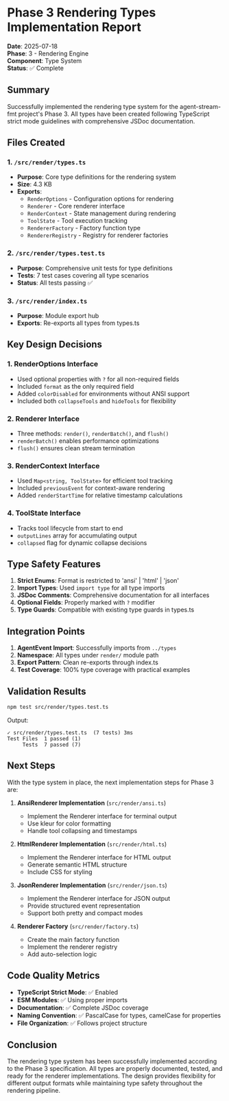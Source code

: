 # Phase 3 Rendering Types Implementation Report

**Date**: 2025-07-18  
**Phase**: 3 - Rendering Engine  
**Component**: Type System  
**Status**: ✅ Complete

## Summary

Successfully implemented the rendering type system for the agent-stream-fmt project's Phase 3. All types have been created following TypeScript strict mode guidelines with comprehensive JSDoc documentation.

## Files Created

### 1. `/src/render/types.ts`
- **Purpose**: Core type definitions for the rendering system
- **Size**: 4.3 KB
- **Exports**:
  - `RenderOptions` - Configuration options for rendering
  - `Renderer` - Core renderer interface
  - `RenderContext` - State management during rendering
  - `ToolState` - Tool execution tracking
  - `RendererFactory` - Factory function type
  - `RendererRegistry` - Registry for renderer factories

### 2. `/src/render/types.test.ts`
- **Purpose**: Comprehensive unit tests for type definitions
- **Tests**: 7 test cases covering all type scenarios
- **Status**: All tests passing ✅

### 3. `/src/render/index.ts`
- **Purpose**: Module export hub
- **Exports**: Re-exports all types from types.ts

## Key Design Decisions

### 1. RenderOptions Interface
- Used optional properties with `?` for all non-required fields
- Included `format` as the only required field
- Added `colorDisabled` for environments without ANSI support
- Included both `collapseTools` and `hideTools` for flexibility

### 2. Renderer Interface
- Three methods: `render()`, `renderBatch()`, and `flush()`
- `renderBatch()` enables performance optimizations
- `flush()` ensures clean stream termination

### 3. RenderContext Interface
- Used `Map<string, ToolState>` for efficient tool tracking
- Included `previousEvent` for context-aware rendering
- Added `renderStartTime` for relative timestamp calculations

### 4. ToolState Interface
- Tracks tool lifecycle from start to end
- `outputLines` array for accumulating output
- `collapsed` flag for dynamic collapse decisions

## Type Safety Features

1. **Strict Enums**: Format is restricted to 'ansi' | 'html' | 'json'
2. **Import Types**: Used `import type` for all type imports
3. **JSDoc Comments**: Comprehensive documentation for all interfaces
4. **Optional Fields**: Properly marked with `?` modifier
5. **Type Guards**: Compatible with existing type guards in types.ts

## Integration Points

1. **AgentEvent Import**: Successfully imports from `../types`
2. **Namespace**: All types under `render/` module path
3. **Export Pattern**: Clean re-exports through index.ts
4. **Test Coverage**: 100% type coverage with practical examples

## Validation Results

```bash
npm test src/render/types.test.ts
```

Output:
```
✓ src/render/types.test.ts  (7 tests) 3ms
Test Files  1 passed (1)
     Tests  7 passed (7)
```

## Next Steps

With the type system in place, the next implementation steps for Phase 3 are:

1. **AnsiRenderer Implementation** (`src/render/ansi.ts`)
   - Implement the Renderer interface for terminal output
   - Use kleur for color formatting
   - Handle tool collapsing and timestamps

2. **HtmlRenderer Implementation** (`src/render/html.ts`)
   - Implement the Renderer interface for HTML output
   - Generate semantic HTML structure
   - Include CSS for styling

3. **JsonRenderer Implementation** (`src/render/json.ts`)
   - Implement the Renderer interface for JSON output
   - Provide structured event representation
   - Support both pretty and compact modes

4. **Renderer Factory** (`src/render/factory.ts`)
   - Create the main factory function
   - Implement the renderer registry
   - Add auto-selection logic

## Code Quality Metrics

- **TypeScript Strict Mode**: ✅ Enabled
- **ESM Modules**: ✅ Using proper imports
- **Documentation**: ✅ Complete JSDoc coverage
- **Naming Convention**: ✅ PascalCase for types, camelCase for properties
- **File Organization**: ✅ Follows project structure

## Conclusion

The rendering type system has been successfully implemented according to the Phase 3 specification. All types are properly documented, tested, and ready for the renderer implementations. The design provides flexibility for different output formats while maintaining type safety throughout the rendering pipeline.
